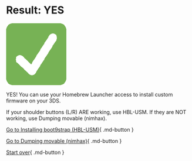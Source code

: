 # Result: YES

![Image](/images/seventeen/success.png)

YES! You can use your Homebrew Launcher access to install custom firmware on your 3DS.

If your shoulder buttons (L/R) ARE working, use HBL-USM. If they are NOT working, use Dumping movable (nimhax).

[Go to Installing boot9strap (HBL-USM)](https://wiki.hacks.guide/wiki/3DS:Alternate_Exploits/Installing_boot9strap_(HBL-USM)){ .md-button }

[Go to Dumping movable (nimhax)](https://wiki.hacks.guide/wiki/3DS:Alternate_Exploits/Dumping_movable.sed_(nimhax)){ .md-button }

[Start over](/seventeen){ .md-button }
